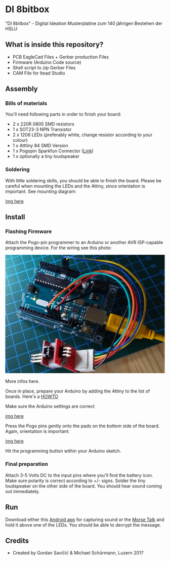 # DI 8bitbox

"DI 8bitbox" - Digital Ideation Musterplatine zum 140 jährigen Bestehen der HSLU

## What is inside this repository?

* PCB EagleCad Files + Gerber production Files
* Firmware (Arduino Code source)
* Shell script to zip Gerber Files
* CAM File for Itead Studio

## Assembly

### Bills of materials

You'll need following parts in order to finish your board:

* 2 x 220R 0805 SMD resistors
* 1 x SOT23-3 NPN Transistor
* 2 x 1206 LEDs (preferably white, change resistor according to your colour)
* 1 x Atttiny 84 SMD Version
* 1 x Pogopin Sparkfun Connector ([Link](https://www.sparkfun.com/products/11591))
* 1 x optionally a tiny loudspeaker

### Soldering

With little soldering skills, you should be able to finish the board. Please be careful when mounting the LEDs and the Attiny, since orientation is important. See mounting diagram:

[img here](docs)

## Install

### Flashing Firmware

Attach the Pogo-pin programmer to an Arduino or another AVR ISP-capable programming device. For the wiring see this photo:

![Pogo Pin Wiring](https://github.com/DigitalIdeationHSLU/DI8bitbox/blob/master/documentation/PogoPinWiring.jpg)

More infos here.

Once in place, prepare your Arduino by adding the Attiny to the list of boards. Here's a [HOWTO](http://highlowtech.org/?p=1695)

Make sure the Arduino settings are correct

[img here](https://github.com/DigitalIdeationHSLU/DI8bitbox/blob/master/documentation/PogoPinWiring.jpg)

Press the Pogo pins gently onto the pads on the bottom side of the board. Again, orientation is important:

[img here](https://github.com/DigitalIdeationHSLU/DI8bitbox/blob/master/documentation/PogoPinUpload.jpg)

Hit the programming button within your Arduino sketch.

### Final preparation

Attach 3-5 Volts DC to the input pins where you'll find the battery icon. Make sure polarity is correct according to +/- signs. Solder the tiny loudspeaker on the other side of the board. You should hear sound coming out immediately.

## Run

Download either this [Android app](https://play.google.com/store/apps/details?id=org.jfedor.morsecode) for capturing sound or the [Morse Talk](https://play.google.com/store/apps/details?id=com.blueta.morsetransmitter&hl=fr) and hold it above one of the LEDs. You should be able to decrypt the message.

## Credits

* Created by Gordan Savičić & Michael Schürmann, Luzern 2017

